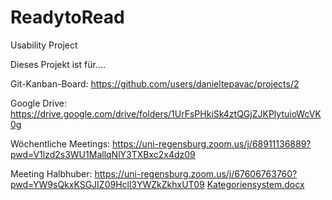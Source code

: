 # ReadytoRead
Usability Project

Dieses Projekt ist für....

Git-Kanban-Board: https://github.com/users/danieltepavac/projects/2

Google Drive: https://drive.google.com/drive/folders/1UrFsPHkiSk4ztQGjZJKPlytuioWcVK0g

Wöchentliche Meetings: https://uni-regensburg.zoom.us/j/68911136889?pwd=V1lzd2s3WU1MallqNlY3TXBxc2x4dz09

Meeting Halbhuber: https://uni-regensburg.zoom.us/j/67606763760?pwd=YW9sQkxKSGJIZ09Hcll3YWZkZkhxUT09
[Kategoriensystem.docx](https://github.com/danieltepavac/ReadytoRead/files/8335532/Kategoriensystem.docx)

